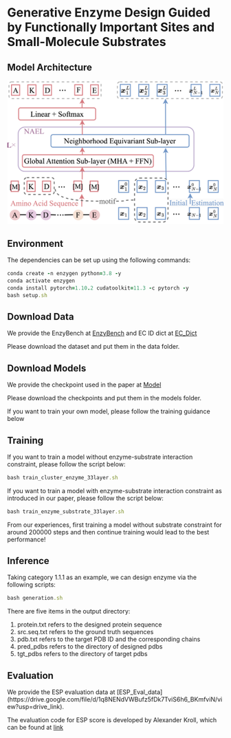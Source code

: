<h1>Generative Enzyme Design Guided by Functionally Important Sites and Small-Molecule Substrates</h1>

<h2>Model Architecture</h2>

![image](https://github.com/JocelynSong/NAEPro/raw/main/NAEPro_model.png)


<h2>Environment</h2>
The dependencies can be set up using the following commands:

```ruby
conda create -n enzygen python=3.8 -y 
conda activate enzygen 
conda install pytorch=1.10.2 cudatoolkit=11.3 -c pytorch -y 
bash setup.sh 
```

<h2>Download Data</h2>

We provide the EnzyBench at [EnzyBench](https://drive.google.com/file/d/1VycT_gFV2JBpRMCBZlwwxLLRcZDljXCS/view?usp=drive_link) 
 and EC ID dict at [EC_Dict](https://drive.google.com/file/d/1BCitsFRQpzUbGss7xBpTpvKcMcJh_oOz/view?usp=drive_link)

Please download the dataset and put them in the data folder.


<h2>Download Models</h2>

We provide the checkpoint used in the paper at [Model](https://drive.google.com/file/d/1J017IloeycjTucovPncg-URMhnHr-jie/view?usp=drive_link) 


Please download the checkpoints and put them in the models folder.

If you want to train your own model, please follow the training guidance below

<h2>Training</h2>
If you want to train a model without enzyme-substrate interaction constraint, please follow the script below:

```ruby
bash train_cluster_enzyme_33layer.sh
```

If you want to train a model with enzyme-substrate interaction constraint as introduced in our paper, please follow the script below:

```ruby
bash train_enzyme_substrate_33layer.sh
```

From our experiences, first training a model without substrate constraint for around 200000 steps and then continue training would lead to the best performance!

<h2>Inference</h2>
Taking category 1.1.1 as an example, we can design enzyme via the following scripts:

```ruby
bash generation.sh
```

There are five items in the output directory:

1. protein.txt refers to the designed protein sequence
2. src.seq.txt refers to the ground truth sequences
3. pdb.txt refers to the target PDB ID and the corresponding chains
4. pred_pdbs refers to the directory of designed pdbs
5. tgt_pdbs refers to the directory of target pdbs


<h2>Evaluation</h2>
We provide the ESP evaluation data at [ESP_Eval_data](https://drive.google.com/file/d/1q8NENdVWBufz5fDk7TviS6h6_BKmfviN/view?usp=drive_link).

The evaluation code for ESP score is developed by Alexander Kroll, which can be found at [link](https://github.com/AlexanderKroll/ESP_prediction_function/tree/main)

